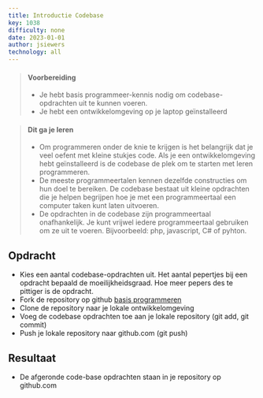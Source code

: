 ```yaml
---
title: Introductie Codebase
key: 1038
difficulty: none
date: 2023-01-01
author: jsiewers
technology: all
---
```


> #### Voorbereiding
> * Je hebt basis programmeer-kennis nodig om codebase-opdrachten uit te kunnen voeren.
> * Je hebt een ontwikkelomgeving op je laptop geïnstalleerd

> #### Dit ga je leren
> * Om programmeren onder de knie te krijgen is het belangrijk dat je veel oefent met kleine stukjes code. Als je een ontwikkelomgeving hebt geïnstalleerd is de codebase de plek om te starten met leren programmeren.
> * De meeste programmeertalen kennen dezelfde constructies om hun doel te bereiken. De codebase bestaat uit kleine opdrachten die je helpen begrijpen hoe je met een programmeertaal een computer taken kunt laten uitvoeren.  
> * De opdrachten in de codebase zijn programmeertaal onafhankelijk. Je kunt vrijwel iedere programmeertaal gebruiken om ze uit te voeren. Bijvoorbeeld: php, javascript, C# of pyhton.

## Opdracht
* Kies een aantal codebase-opdrachten uit. Het aantal pepertjes bij een opdracht bepaald de moeilijkheidsgraad. Hoe meer pepers des te pittiger is de opdracht.
* Fork de repository op github [basis programmeren](https://github.com/DeltionICT/basis_programmeren/fork)
* Clone de repository naar je lokale ontwikkelomgeving
* Voeg de codebase opdrachten toe aan je lokale repository (git add, git commit)
* Push je lokale repository naar github.com (git push)

## Resultaat
* De afgeronde code-base opdrachten staan in je repository op github.com
